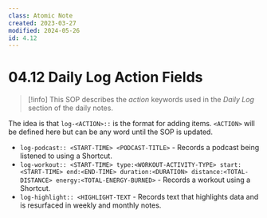 ```yaml
---
class: Atomic Note
created: 2023-03-27
modified: 2024-05-26
id: 4.12
---
```


# 04.12 Daily Log Action Fields

>[!info]
>This SOP describes the _action_ keywords used in the _Daily Log_ section of the daily notes.

The idea is that `log-<ACTION>::` is the format for adding items. `<ACTION>` will be defined here but can be any word until the SOP is updated.

- `log-podcast:: <START-TIME> <PODCAST-TITLE>` - Records a podcast being listened to using a Shortcut.
- `log-workout:: <START-TIME> type:<WORKOUT-ACTIVITY-TYPE> start:<START-TIME> end:<END-TIME> duration:<DURATION> distance:<TOTAL-DISTANCE> energy:<TOTAL-ENERGY-BURNED>` - Records a workout using a Shortcut.
- `log-highlight:: <HIGHLIGHT-TEXT` - Records text that highlights data and is resurfaced in weekly and monthly notes.